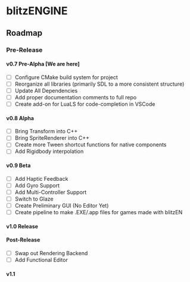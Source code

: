 # blitzENGINE

## Roadmap

### Pre-Release

#### v0.7 Pre-Alpha \[We are here]

- [ ] Configure CMake build system for project
- [ ] Reorganize all libraries (primarily SDL to a more consistent structure)
- [ ] Update All Dependencies
- [ ] Add proper documentation comments to full repo
- [ ] Create add-on for LuaLS for code-completion in VSCode

#### v0.8 Alpha

- [ ] Bring Transform into C++
- [ ] Bring SpriteRenderer into C++
- [ ] Create more Tween shortcut functions for native components
- [ ] Add Rigidbody interpolation

#### v0.9 Beta

- [ ] Add Haptic Feedback
- [ ] Add Gyro Support
- [ ] Add Multi-Controller Support
- [ ] Switch to Glaze
- [ ] Create Preliminary GUI (No Editor Yet)
- [ ] Create pipeline to make .EXE/.app files for games made with blitzEN

#### v1.0 Release

#### Post-Release

- [ ] Swap out Rendering Backend
- [ ] Add Functional Editor

#### v1.1
